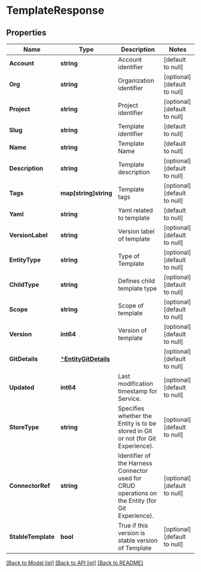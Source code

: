 # TemplateResponse

## Properties
Name | Type | Description | Notes
------------ | ------------- | ------------- | -------------
**Account** | **string** | Account identifier | [default to null]
**Org** | **string** | Organization identifier | [optional] [default to null]
**Project** | **string** | Project identifier | [optional] [default to null]
**Slug** | **string** | Template identifier | [default to null]
**Name** | **string** | Template Name | [default to null]
**Description** | **string** | Template description | [optional] [default to null]
**Tags** | **map[string]string** | Template tags | [optional] [default to null]
**Yaml** | **string** | Yaml related to template | [default to null]
**VersionLabel** | **string** | Version label of template | [optional] [default to null]
**EntityType** | **string** | Type of Template  | [optional] [default to null]
**ChildType** | **string** | Defines child template type | [optional] [default to null]
**Scope** | **string** | Scope of template | [optional] [default to null]
**Version** | **int64** | Version of template | [optional] [default to null]
**GitDetails** | [***EntityGitDetails**](EntityGitDetails.md) |  | [optional] [default to null]
**Updated** | **int64** | Last modification timestamp for Service.  | [optional] [default to null]
**StoreType** | **string** | Specifies whether the Entity is to be stored in Git or not (for Git Experience). | [optional] [default to null]
**ConnectorRef** | **string** | Identifier of the Harness Connector used for CRUD operations on the Entity (for Git Experience). | [optional] [default to null]
**StableTemplate** | **bool** | True if this version is stable version of Template | [optional] [default to null]

[[Back to Model list]](../README.md#documentation-for-models) [[Back to API list]](../README.md#documentation-for-api-endpoints) [[Back to README]](../README.md)

